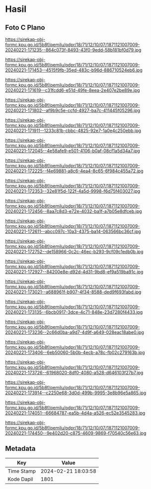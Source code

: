 # Hasil

## Foto C Plano

https://sirekap-obj-formc.kpu.go.id/5b8f/pemilu/pdpr/18/71/12/10/07/1871121007009-20240221-171235--864c073f-8493-43f0-9edd-58b181bf0d79.jpg

https://sirekap-obj-formc.kpu.go.id/5b8f/pemilu/pdpr/18/71/12/10/07/1871121007009-20240221-171453--4515f9fb-35ed-483c-b96d-886710524eb6.jpg

https://sirekap-obj-formc.kpu.go.id/5b8f/pemilu/pdpr/18/71/12/10/07/1871121007009-20240221-171619--c31fcdd6-e51d-49fe-8eea-2e407e2be89e.jpg

https://sirekap-obj-formc.kpu.go.id/5b8f/pemilu/pdpr/18/71/12/10/07/1871121007009-20240221-171802--af9b9c5e-ccfd-4927-ba7c-411445f05296.jpg

https://sirekap-obj-formc.kpu.go.id/5b8f/pemilu/pdpr/18/71/12/10/07/1871121007009-20240221-171911--1233c81b-cbbc-4825-92e7-1a0e4c250ebb.jpg

https://sirekap-obj-formc.kpu.go.id/5b8f/pemilu/pdpr/18/71/12/10/07/1871121007009-20240221-172045--4e58afe9-e501-4106-b0af-08cf1a5d34a7.jpg

https://sirekap-obj-formc.kpu.go.id/5b8f/pemilu/pdpr/18/71/12/10/07/1871121007009-20240221-172225--f4e69881-a8c6-4ea4-8c65-6f984c455a72.jpg

https://sirekap-obj-formc.kpu.go.id/5b8f/pemilu/pdpr/18/71/12/10/07/1871121007009-20240221-172353--32e81f5d-122f-4a5d-9998-f6d75f403027.jpg

https://sirekap-obj-formc.kpu.go.id/5b8f/pemilu/pdpr/18/71/12/10/07/1871121007009-20240221-172456--8aa7c8d3-e72e-4032-ba1f-a7b05e8dfceb.jpg

https://sirekap-obj-formc.kpu.go.id/5b8f/pemilu/pdpr/18/71/12/10/07/1871121007009-20240221-172611--abcc097c-10a3-4375-ba14-063566bc36cf.jpg

https://sirekap-obj-formc.kpu.go.id/5b8f/pemilu/pdpr/18/71/12/10/07/1871121007009-20240221-172752--de158966-0c2c-46ec-b293-9cf09c1edb0b.jpg

https://sirekap-obj-formc.kpu.go.id/5b8f/pemilu/pdpr/18/71/12/10/07/1871121007009-20240221-172927--84200e8e-d92d-4d31-9bd8-ef9a519ba91c.jpg

https://sirekap-obj-formc.kpu.go.id/5b8f/pemilu/pdpr/18/71/12/10/07/1871121007009-20240221-173021--a688961f-b907-4f34-8588-ded9f693fabd.jpg

https://sirekap-obj-formc.kpu.go.id/5b8f/pemilu/pdpr/18/71/12/10/07/1871121007009-20240221-173135--6bcb0917-3dce-4c71-848e-23d7280f4433.jpg

https://sirekap-obj-formc.kpu.go.id/5b8f/pemilu/pdpr/18/71/12/10/07/1871121007009-20240221-173236--2c66d0ba-a9d7-4d9f-a649-028eac18abe0.jpg

https://sirekap-obj-formc.kpu.go.id/5b8f/pemilu/pdpr/18/71/12/10/07/1871121007009-20240221-173406--6eb50060-5b0b-4ecb-a78c-fb02c279163b.jpg

https://sirekap-obj-formc.kpu.go.id/5b8f/pemilu/pdpr/18/71/12/10/07/1871121007009-20240221-173726--61968020-8df0-4080-a528-d646103f27b7.jpg

https://sirekap-obj-formc.kpu.go.id/5b8f/pemilu/pdpr/18/71/12/10/07/1871121007009-20240221-173914--c2250e68-3d0d-499b-9995-3e8b96e5a865.jpg

https://sirekap-obj-formc.kpu.go.id/5b8f/pemilu/pdpr/18/71/12/10/07/1871121007009-20240221-174051--66684787-ea5b-4d4a-a526-ec52e3545283.jpg

https://sirekap-obj-formc.kpu.go.id/5b8f/pemilu/pdpr/18/71/12/10/07/1871121007009-20240221-174450--9e402d20-c875-4609-9869-f70540c56e63.jpg


## Metadata

| Key        | Value               |
| ---------- | ------------------- |
| Time Stamp | 2024-02-21 18:03:58 |
| Kode Dapil | 1801                |



